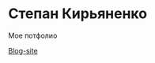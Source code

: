 # Степан Кирьяненко
Мое потфолио

[Blog-site](https://stepankiryanenko.github.io/Block-site/About_Us.html "Blog-site")
